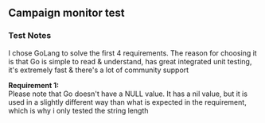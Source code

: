 ## Campaign monitor test


### Test Notes

I chose GoLang to solve the first 4 requirements.
The reason for choosing it is that Go is simple to read & understand, has great integrated unit testing, it's extremely fast & there's a lot of community support

**Requirement 1:** <br />
Please note that Go doesn't have a NULL value. It has a nil value, but it is used in a slightly different way than what is expected in the requirement, which is why i only tested the string length
